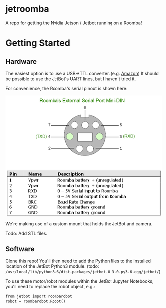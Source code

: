 # jetroomba
A repo for getting the Nvidia Jetson / Jetbot running on a Roomba!

# Getting Started

## Hardware
The easiest option is to use a USB->TTL converter.  (e.g. [Amazon](https://www.amazon.com/gp/product/B06XDPMY4Z/ref=ppx_yo_dt_b_search_asin_title?ie=UTF8&psc=1)) It should be possible to use the JetBot's UART lines, but I haven't tried it.  

For convenience, the Roomba's serial pinout is shown here:

![Image of Roomba Serial Pinout](images/minidin_pin_diagram.png)

We're making use of a custom mount that holds the JetBot and camera.

Todo:  Add STL files.

## Software
Clone this repo!  You'll then need to add the Python files to the installed location of the JetBot Python3 module. (todo: ```/usr/local/lib/python3.6/dist-packages/jetbot-0.3.0-py3.6.egg/jetbot/```)  

To use these motor/robot modules within the JetBot Jupyter Notebooks, you'll need to replace the robot object, e.g.:
```
from jetbot import roombarobot
robot = roombarobot.Robot()
```
